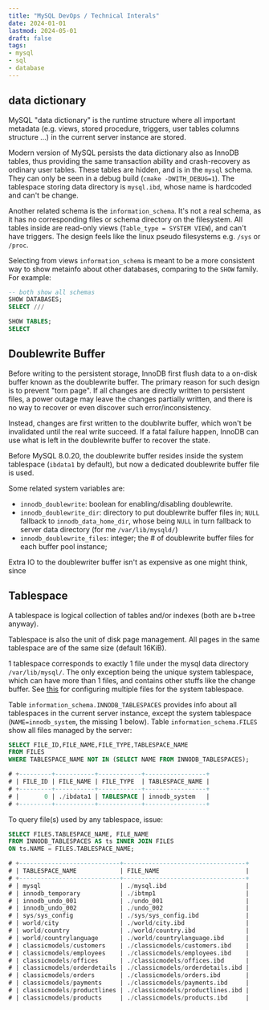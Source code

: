 ```yaml
---
title: "MySQL DevOps / Technical Interals"
date: 2024-01-01
lastmod: 2024-05-01
draft: false
tags:
- mysql
- sql
- database
---
```


## data dictionary

MySQL "data dictionary" is the runtime structure where all important metadata (e.g. views, stored procedure, triggers, <!--TODO:--> user tables columns structure  ...) in the current server instance are stored. 

Modern version of MySQL persists the data dictionary also as InnoDB tables, thus providing the same transaction ability and crash-recovery as ordinary user tables. These tables are hidden, and is in the `mysql` schema. They can only be seen in a debug build (`cmake -DWITH_DEBUG=1`). The tablespace storing data directory is `mysql.ibd`, whose name is hardcoded and can't be change.

Another related schema is the `information_schema`. It's not a real schema, as it has no corresponding files or schema directory on the filesystem. All tables inside are read-only views (`Table_type = SYSTEM VIEW`), and can't have triggers. The design feels like the linux pseudo filesystems e.g. `/sys` or `/proc`.

Selecting from views `information_schema` is meant to be a more consistent way to show metainfo about other databases, comparing to the `SHOW` family. For example:

```sql
-- both show all schemas
SHOW DATABASES;
SELECT ///

SHOW TABLES;
SELECT
```


## Doublewrite Buffer

Before writing to the persistent storage, InnoDB first flush data to a on-disk buffer known as the doublewrite buffer. The primary reason for such design is to prevent "torn page". If all changes are directly written to persistent files, a power outage may leave the changes partially written, and there is no way to recover or even discover such error/inconsistency.

Instead, changes are first written to the doublwrite buffer, which won't be invalidated until the real write succeed. If a fatal failure happen, InnoDB can use what is left in the doublewrite buffer to recover the state.

Before MySQL 8.0.20, the doublewrite buffer resides inside the system tablespace (`ibdata1` by default), but now a dedicated doublewrite buffer file is used.

Some related system variables are:
- `innodb_doublewrite`: boolean for enabling/disabling doublewrite.
- `innodb_doublewrite_dir`: directory to put doublewrite buffer files in; `NULL` fallback to `innodb_data_home_dir`, whose being `NULL` in turn fallback to server data directory (for me `/var/lib/mysqld/`)
- `innodb_doublewrite_files`: integer; the # of doublewrite buffer files for each buffer pool instance;

Extra IO to the doublewriter buffer isn't as expensive as one might think, since 

## Tablespace

A tablespace is logical collection of tables and/or indexes (both are b+tree anyway).

Tablespace is also the unit of disk page management. All pages in the same tablespace are of the same size (default 16KiB).

1 tablespace corresponds to exactly 1 file under the mysql data directory `/var/lib/mysql/`. The only exception being the unique system tablespace, which can have more than 1 files, and contains other stuffs like the change buffer. See [this](https://dev.mysql.com/doc/refman/5.6/en/innodb-system-tablespace.html#innodb-resize-system-tablespace) for configuring multiple files for the system tablespace.

Table `information_schema.INNODB_TABLESPACES` provides info about all tablespaces in the current server instance, except the system tablespace (`NAME=innodb_system`, the missing 1 below). Table `information_schema.FILES` show all files managed by the server:

```sql
SELECT FILE_ID,FILE_NAME,FILE_TYPE,TABLESPACE_NAME
FROM FILES
WHERE TABLESPACE_NAME NOT IN (SELECT NAME FROM INNODB_TABLESPACES);

# +---------+-----------+------------+-----------------+
# | FILE_ID | FILE_NAME | FILE_TYPE  | TABLESPACE_NAME |
# +---------+-----------+------------+-----------------+
# |       0 | ./ibdata1 | TABLESPACE | innodb_system   |
# +---------+-----------+------------+-----------------+
```

To query file(s) used by any tablespace, issue:

```sql
SELECT FILES.TABLESPACE_NAME, FILE_NAME
FROM INNODB_TABLESPACES AS ts INNER JOIN FILES 
ON ts.NAME = FILES.TABLESPACE_NAME;

# +----------------------------+----------------------------------+
# | TABLESPACE_NAME            | FILE_NAME                        |
# +----------------------------+----------------------------------+
# | mysql                      | ./mysql.ibd                      |
# | innodb_temporary           | ./ibtmp1                         |
# | innodb_undo_001            | ./undo_001                       |
# | innodb_undo_002            | ./undo_002                       |
# | sys/sys_config             | ./sys/sys_config.ibd             |
# | world/city                 | ./world/city.ibd                 |
# | world/country              | ./world/country.ibd              |
# | world/countrylanguage      | ./world/countrylanguage.ibd      |
# | classicmodels/customers    | ./classicmodels/customers.ibd    |
# | classicmodels/employees    | ./classicmodels/employees.ibd    |
# | classicmodels/offices      | ./classicmodels/offices.ibd      |
# | classicmodels/orderdetails | ./classicmodels/orderdetails.ibd |
# | classicmodels/orders       | ./classicmodels/orders.ibd       |
# | classicmodels/payments     | ./classicmodels/payments.ibd     |
# | classicmodels/productlines | ./classicmodels/productlines.ibd |
# | classicmodels/products     | ./classicmodels/products.ibd     |

